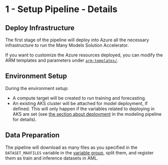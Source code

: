 # 1 - Setup Pipeline - Details

## Deploy Infrastructure

The first stage of the pipeline will deploy into Azure all the necessary infrastructure to run the Many Models Solution Accelerator.

If you want to customize the Azure resources deployed, you can modify the ARM templates and parameters under [`arm-templates/`](arm-templates).

## Environment Setup

During the environment setup:

- A compute target will be created to run training and forecasting.
- An existing AKS cluster will be attached for model deployment, if defined. This will only happen if the variables related to deploying in AKS are set (see [the section about deployment](../2-modeling/Details.md#deployment-optional) in the modeling pipeline for details).

## Data Preparation

The pipeline will download as many files as you specified in the `DATASET_MAXFILES` variable in the [variable group](../#3-create-variable-group), split them, and register them as train and inference datasets in AML.
